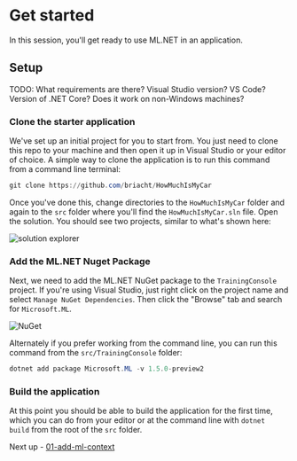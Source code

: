 # Get started

In this session, you'll get ready to use ML.NET in an application.

## Setup

TODO: What requirements are there? Visual Studio version? VS Code? Version of .NET Core? Does it work on non-Windows machines?

### Clone the starter application

We've set up an initial project for you to start from. You just need to clone this repo to your machine and then open it up in Visual Studio or your editor of choice. A simple way to clone the application is to run this command from a command line terminal:

```powershell
git clone https://github.com/briacht/HowMuchIsMyCar
```

Once you've done this, change directories to the `HowMuchIsMyCar` folder and again to the `src` folder where you'll find the `HowMuchIsMyCar.sln` file. Open the solution. You should see two projects, similar to what's shown here:

![solution explorer](https://user-images.githubusercontent.com/782127/82521002-7e01d080-9af3-11ea-85bf-a2c5c7da7b4d.png)

### Add the ML.NET Nuget Package

Next, we need to add the ML.NET NuGet package to the `TrainingConsole` project. If you're using Visual Studio, just right click on the project name and select `Manage NuGet Dependencies`. Then click the "Browse" tab and search for `Microsoft.ML`.

![NuGet](https://user-images.githubusercontent.com/782127/82521205-fb2d4580-9af3-11ea-9cf1-3e07463fb735.png)

Alternately if you prefer working from the command line, you can run this command from the `src/TrainingConsole` folder:

```powershell
dotnet add package Microsoft.ML -v 1.5.0-preview2
```

### Build the application

At this point you should be able to build the application for the first time, which you can do from your editor or at the command line with `dotnet build` from the root of the `src` folder.

Next up - [01-add-ml-context](01-add-ml-context.md)
